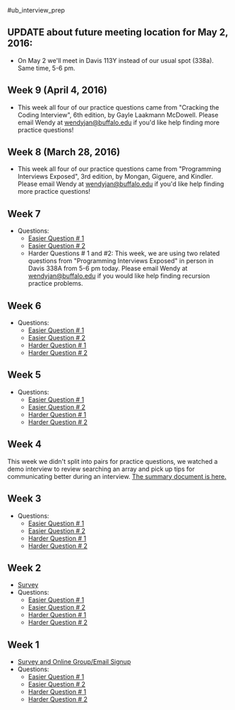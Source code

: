 #ub_interview_prep

## UPDATE about future meeting location for May 2, 2016:
* On May 2 we'll meet in Davis 113Y instead of our usual spot (338a). Same time, 5-6 pm. 

## Week 9 (April 4, 2016)
* This week all four of our practice questions came from "Cracking the Coding Interview", 6th edition, by Gayle Laakmann McDowell. Please email Wendy at wendyjan@buffalo.edu if you'd like help finding more practice questions!

## Week 8 (March 28, 2016)
* This week all four of our practice questions came from "Programming Interviews Exposed", 3rd edition, by Mongan, Giguere, and Kindler. Please email Wendy at wendyjan@buffalo.edu if you'd like help finding more practice questions!

## Week 7 
* Questions:
  * [Easier Question # 1](https://docs.google.com/document/d/1evn6opNS4L1vZDr5vqzgsrmsxTn-A9l-IfDIgf5d02s/edit?usp=sharing)
  * [Easier Question # 2](https://docs.google.com/document/d/16XBwMWp1n9iFS-yQfytJdu3o9PL6mVY3w0MPvwVwW08/edit?usp=sharing)
  * Harder Questions # 1 and #2: This week, we are using two related questions from "Programming Interviews Exposed" in person in Davis 338A from 5-6 pm today. Please email Wendy at wendyjan@buffalo.edu if you would like help finding recursion practice problems. 

## Week 6
* Questions:
  * [Easier Question # 1](https://docs.google.com/document/d/1Mmu5y-72pQ_z2-KHqK1kxc5WQ3zCn1--nFAjn0d0cck/edit?usp=sharing)
  * [Easier Question # 2](https://docs.google.com/document/d/1SiTi8sVaDxitk-jr6GFPFFwO-BoeJDkIDTEdqbbYPDY/edit?usp=sharing)
  * [Harder Question # 1](https://docs.google.com/document/d/1andVX87rJrSvp7XFXCMWVevjkkErM_Y6cPlcBviAi14/edit?usp=sharing)
  * [Harder Question # 2](https://docs.google.com/document/d/1dzEH_-R9d9_9-tEdxvgE_2LmxKnNhcmP8TGa4r_hVUo/edit?usp=sharing)

## Week 5
* Questions:
  * [Easier Question # 1](https://drive.google.com/open?id=1rHr803XFxua7pxMOaU3o7cLwdr9eo4fsXm1OrZWxkj8)
  * [Easier Question # 2](https://docs.google.com/document/d/1L_fp3fRURcGcaWqwI4jL-uozZdjA3DzlOSanf1V1RFc/edit?usp=sharing)
  * [Harder Question # 1](https://docs.google.com/document/d/1AbAvhQT84VTiJ1jUTPKlmwHUWKHnqkuKXqNVKiil5RU/edit?usp=sharing)
  * [Harder Question # 2](https://docs.google.com/document/d/12DKufyg52UcXtUNK4vYxUvyGjjlRq5ujnkjKOK6Acms/edit?usp=sharing)

## Week 4
This week we didn't split into pairs for practice questions, we watched a demo interview to review searching an array and pick up tips for communicating better during an interview. [The summary document is here.](https://docs.google.com/document/d/1pL17VbSuL1ZIPUoXCXs7C1VSAMBVo6F462NYktmgMZA/edit?usp=sharing)

## Week 3
* Questions:
  * [Easier Question # 1](https://docs.google.com/document/d/15SbtO4sjWtD_loEcDVVB-4AksXpBATDJfhljbqltwCc/edit?usp=sharing)
  * [Easier Question # 2](https://docs.google.com/document/d/1iyC7exbTxw4_2K2QLPlV_4bVE8Veqj8_AQralbDYv-g/edit?usp=sharing)
  * [Harder Question # 1](https://docs.google.com/document/d/1X6J9tb2y0kaXyyTydGL5sib9IGmlbv2JIymIhd2Ikts/edit?usp=sharing)
  * [Harder Question # 2](https://docs.google.com/document/d/1CXz99M-VFgvn2ucqNvy-W6uCSn9TmiYXWkzDl33GpVo/edit?usp=sharing)

## Week 2
* [Survey](http://goo.gl/forms/qabaPnFBSn)
* Questions:
  * [Easier Question # 1](https://docs.google.com/document/d/10stTXrNZBlDnZA5P4tqjfSQWwlH_SEBW-laeyKCab2k/edit)
  * [Easier Question # 2](https://docs.google.com/document/d/1q__zdmB39Bm3rFmvaBbUw8KP7C4hD8VaaSZ7Nc4TTSs/edit)
  * [Harder Question # 1](https://docs.google.com/document/d/1nWhAayjYOkEDecqpHZ80S2_UkWk1-g1fUbxwF56Rc0o/edit)
  * [Harder Question # 2](https://docs.google.com/document/d/1w5o7UFLr-m-JbQ4gPPZYd2qa8dLBHkNw7fTqYWVN5Pg/edit)

## Week 1
* [Survey and Online Group/Email Signup](http://goo.gl/forms/joifpcPND4)
* Questions:
  * [Easier Question # 1](https://docs.google.com/document/d/18ONsWhsEwCwKwY_OSzj0GKEVZPqOo9GA0-7AP3BDPhQ/edit)
  * [Easier Question # 2](https://docs.google.com/document/d/1NjSI-HnNYZRFTw-IFjBj4GBlk29j2GoaWS6RKUMJ6sk/edit)
  * [Harder Question # 1](https://docs.google.com/document/d/1xxig7t65XbC1_cmBo_4jhMBKbl6JDH6q6wuDnWfDx5w/edit)
  * [Harder Question # 2](https://docs.google.com/document/d/1pjN6mkDdQfpIdK6N8icpBhev1dpxUDM0qH0p28fGMfA/edit)
